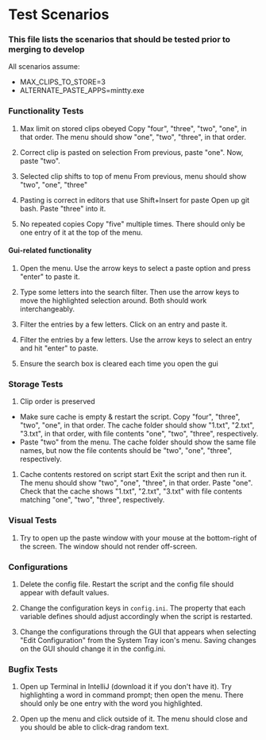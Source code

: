 # Test Scenarios
### This file lists the scenarios that should be tested prior to merging to develop

All scenarios assume:
- MAX_CLIPS_TO_STORE=3
- ALTERNATE_PASTE_APPS=mintty.exe

### Functionality Tests
1. Max limit on stored clips obeyed
Copy "four", "three", "two", "one", in that order. The menu should show "one", "two", "three", in that order.

1. Correct clip is pasted on selection
From previous, paste "one". Now, paste "two".

1. Selected clip shifts to top of menu
From previous, menu should show "two", "one", "three"

1. Pasting is correct in editors that use Shift+Insert for paste
Open up git bash. Paste "three" into it.

1. No repeated copies
Copy "five" multiple times. There should only be one entry of it at the top of the menu.

#### Gui-related functionality

1. Open the menu. Use the arrow keys to select a paste option and press "enter" to paste it.

1. Type some letters into the search filter. Then use the arrow keys to move the highlighted selection around. Both should work interchangeably. 

1. Filter the entries by a few letters. Click on an entry and paste it.

1. Filter the entries by a few letters. Use the arrow keys to select an entry and hit "enter" to paste.

1. Ensure the search box is cleared each time you open the gui

### Storage Tests
1. Clip order is preserved
 * Make sure cache is empty & restart the script. Copy "four", "three", "two", "one", in that order. The cache folder should show "1.txt", "2.txt", "3.txt", in that order, with file contents "one", "two", "three", respectively.
 * Paste "two" from the menu. The cache folder should show the same file names, but now the file contents should be "two", "one", "three", respectively.
 
1. Cache contents restored on script start
Exit the script and then run it. The menu should show "two", "one", "three", in that order. Paste "one". Check that the cache shows "1.txt", "2.txt", "3.txt" with file contents matching "one", "two", "three", respectively.

### Visual Tests
1. Try to open up the paste window with your mouse at the bottom-right of the screen. The window should not render off-screen.

### Configurations
1. Delete the config file. Restart the script and the config file should appear with default values.

1. Change the configuration keys in `config.ini`. The property that each variable defines should adjust accordingly when the script is restarted.

1. Change the configurations through the GUI that appears when selecting "Edit Configuration" from the System Tray icon's menu. Saving changes on the GUI should change it in the config.ini.

### Bugfix Tests
1. Open up Terminal in IntelliJ (download it if you don't have it). Try highlighting a word in command prompt; then open the menu. There should only be one entry with the word you highlighted.

1. Open up the menu and click outside of it. The menu should close and you should be able to click-drag random text.